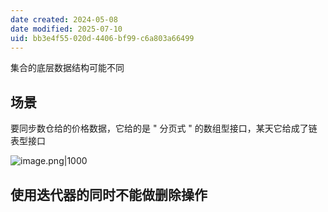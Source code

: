 ```yaml
---
date created: 2024-05-08
date modified: 2025-07-10
uid: bb3e4f55-020d-4406-bf99-c6a803a66499
---
```


集合的底层数据结构可能不同

<!-- more -->

## 场景

要同步数仓给的价格数据，它给的是 " 分页式 " 的数组型接口，某天它给成了链表型接口

![image.png|1000](https://imagehosting4picgo.oss-cn-beijing.aliyuncs.com/imagehosting/fix-dir%2Fpicgo%2Fpicgo-clipboard-images%2F2024%2F05%2F09%2F23-02-11-14daf8c31d6f5da87db155e3141a7686-20240509230210-060fac.png)

## 使用迭代器的同时不能做删除操作
